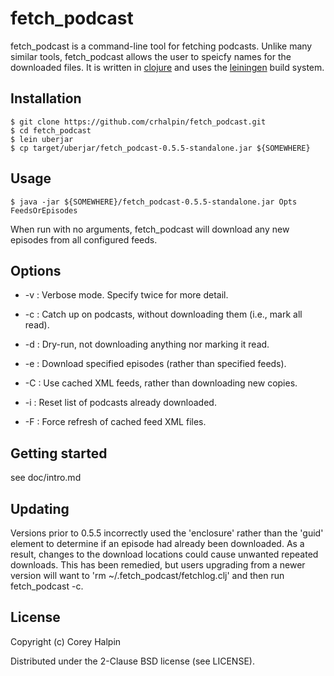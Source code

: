 # fetch\_podcast

fetch\_podcast is a command-line tool for fetching podcasts.  Unlike many
similar tools, fetch\_podcast allows the user to speicfy names for the
downloaded files.  It is written in [clojure](http://clojure.org/) and uses the
[leiningen](http://leiningen.org/) build system.

## Installation

    $ git clone https://github.com/crhalpin/fetch_podcast.git
    $ cd fetch_podcast
    $ lein uberjar
    $ cp target/uberjar/fetch_podcast-0.5.5-standalone.jar ${SOMEWHERE}

## Usage

    $ java -jar ${SOMEWHERE}/fetch_podcast-0.5.5-standalone.jar Opts FeedsOrEpisodes

When run with no arguments, fetch\_podcast will download any new episodes from
all configured feeds.

## Options

* -v : Verbose mode.  Specify twice for more detail.

* -c : Catch up on podcasts, without downloading them (i.e., mark all read).

* -d : Dry-run, not downloading anything nor marking it read.

* -e : Download specified episodes (rather than specified feeds).

* -C : Use cached XML feeds, rather than downloading new copies.

* -i : Reset list of podcasts already downloaded.

* -F : Force refresh of cached feed XML files.

## Getting started

see doc/intro.md

## Updating

Versions prior to 0.5.5 incorrectly used the 'enclosure' rather than the 'guid'
element to determine if an episode had already been downloaded.  As a result,
changes to the download locations could cause unwanted repeated downloads.
This has been remedied, but users upgrading from a newer version will want to
'rm ~/.fetch\_podcast/fetchlog.clj' and then run fetch\_podcast -c.

## License

Copyright (c) Corey Halpin

Distributed under the 2-Clause BSD license (see LICENSE).
